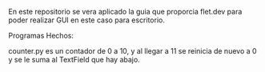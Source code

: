 <!-- Fluter -->
En este repositorio se vera aplicado la guia que proporcia flet.dev para poder realizar GUI en este caso para escritorio.


Programas Hechos:

counter.py es un contador de 0 a 10, y al llegar a 11 se reinicia de nuevo a 0 y se le suma al TextField que hay abajo. 